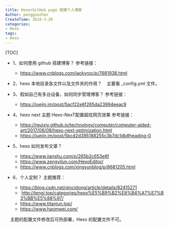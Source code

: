 ```yaml
---
title: Hexo+GitHub page 搭建个人博客
Author: pengguozhen
CreateTime: 2018-3-20
categories:
- Hexo
tags:
- Hexo
---
```

[TOC]

- 1、如何使用 github 搭建博客？
  参考链接：
  - https://www.cnblogs.com/jackyroc/p/7681938.html

- 2、hexo 本地目录各文件以及文件夹的作用？
         主要看 _config.yml 文件。
- 3、假如自己有多台设备，如何同步管理博客？
   参考链接： 
  - https://juejin.im/post/5acf22e6f265da23994eeac9
- 4、hexo next 主题 Hexo-NexT配置超炫网页效果
      参考链接：
  - https://reuixiy.github.io/technology/computer/computer-aided-art/2017/06/09/hexo-next-optimization.html
  - https://juejin.im/post/5bcd2d395188255c3b7dc1db#heading-0
- 5、hexo 如何发布文章？
     - https://www.jianshu.com/p/265b2c653e6f
     - https://www.zengyilun.com/HexoEditor/
     - https://www.cnblogs.com/xingyunblog/p/8681205.html
- 6、个人定制？
      主题推荐：
     - https://blog.csdn.net/qincidong/article/details/82415271
     -  http://tengj.top/categories/hexo%E5%B9%B2%E8%B4%A7%E7%B3%BB%E5%88%97/
     - https://www.titanjun.top/
     - https://www.haomwei.com/

    主题的配置文件修改后可热部署，Hexo 的配置文件不可。

